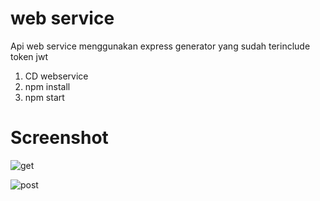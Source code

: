 # web service
 Api web service menggunakan express generator yang sudah terinclude token jwt
  1. CD webservice
  2. npm install
  3. npm start

# Screenshot

![get](https://user-images.githubusercontent.com/33270746/72970835-03ea6500-3dfb-11ea-9895-6edb1dd755bc.png)

![post](https://user-images.githubusercontent.com/33270746/72970766-e6b59680-3dfa-11ea-9839-ea05132c81ed.png)

 
